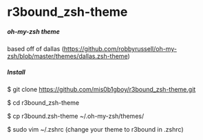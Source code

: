 # r3bound_zsh-theme

##### oh-my-zsh theme 

based off of dallas (https://github.com/robbyrussell/oh-my-zsh/blob/master/themes/dallas.zsh-theme)


##### Install

$ git clone https://github.com/mis0b1gboy/r3bound_zsh-theme.git

$ cd r3bound_zsh-theme

$ cp r3bound.zsh-theme ~/.oh-my-zsh/themes/

$ sudo vim ~/.zshrc  (change your theme to r3bound in .zshrc)
